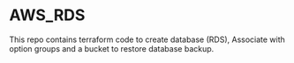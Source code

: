# AWS_RDS
This repo contains terraform code to create database (RDS), Associate with option groups and a bucket to restore database backup.
